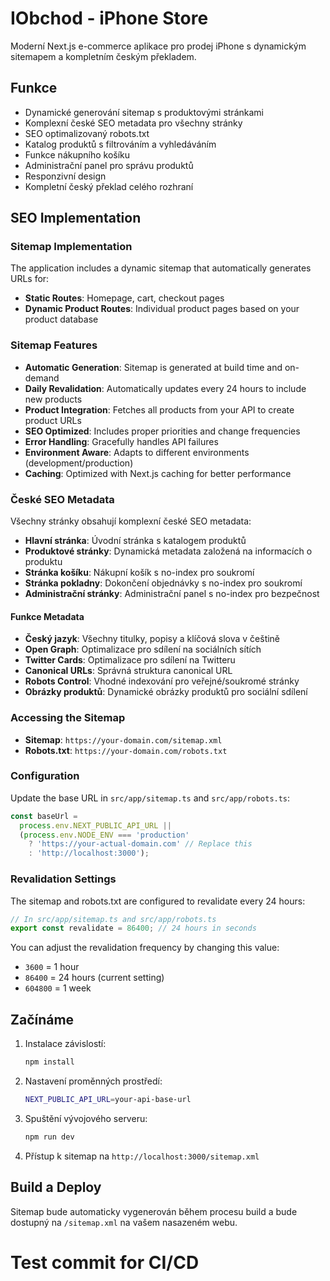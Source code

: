 # IObchod - iPhone Store

Moderní Next.js e-commerce aplikace pro prodej iPhone s dynamickým sitemapem a kompletním českým překladem.

## Funkce

- Dynamické generování sitemap s produktovými stránkami
- Komplexní české SEO metadata pro všechny stránky
- SEO optimalizovaný robots.txt
- Katalog produktů s filtrováním a vyhledáváním
- Funkce nákupního košíku
- Administrační panel pro správu produktů
- Responzivní design
- Kompletní český překlad celého rozhraní

## SEO Implementation

### Sitemap Implementation

The application includes a dynamic sitemap that automatically generates URLs for:

- **Static Routes**: Homepage, cart, checkout pages
- **Dynamic Product Routes**: Individual product pages based on your product database

### Sitemap Features

- **Automatic Generation**: Sitemap is generated at build time and on-demand
- **Daily Revalidation**: Automatically updates every 24 hours to include new products
- **Product Integration**: Fetches all products from your API to create product URLs
- **SEO Optimized**: Includes proper priorities and change frequencies
- **Error Handling**: Gracefully handles API failures
- **Environment Aware**: Adapts to different environments (development/production)
- **Caching**: Optimized with Next.js caching for better performance

### České SEO Metadata

Všechny stránky obsahují komplexní české SEO metadata:

- **Hlavní stránka**: Úvodní stránka s katalogem produktů
- **Produktové stránky**: Dynamická metadata založená na informacích o produktu
- **Stránka košíku**: Nákupní košík s no-index pro soukromí
- **Stránka pokladny**: Dokončení objednávky s no-index pro soukromí
- **Administrační stránky**: Administrační panel s no-index pro bezpečnost

#### Funkce Metadata

- **Český jazyk**: Všechny titulky, popisy a klíčová slova v češtině
- **Open Graph**: Optimalizace pro sdílení na sociálních sítích
- **Twitter Cards**: Optimalizace pro sdílení na Twitteru
- **Canonical URLs**: Správná struktura canonical URL
- **Robots Control**: Vhodné indexování pro veřejné/soukromé stránky
- **Obrázky produktů**: Dynamické obrázky produktů pro sociální sdílení

### Accessing the Sitemap

- **Sitemap**: `https://your-domain.com/sitemap.xml`
- **Robots.txt**: `https://your-domain.com/robots.txt`

### Configuration

Update the base URL in `src/app/sitemap.ts` and `src/app/robots.ts`:

```typescript
const baseUrl =
  process.env.NEXT_PUBLIC_API_URL ||
  (process.env.NODE_ENV === 'production'
    ? 'https://your-actual-domain.com' // Replace this
    : 'http://localhost:3000');
```

### Revalidation Settings

The sitemap and robots.txt are configured to revalidate every 24 hours:

```typescript
// In src/app/sitemap.ts and src/app/robots.ts
export const revalidate = 86400; // 24 hours in seconds
```

You can adjust the revalidation frequency by changing this value:

- `3600` = 1 hour
- `86400` = 24 hours (current setting)
- `604800` = 1 week

## Začínáme

1. Instalace závislostí:

   ```bash
   npm install
   ```

2. Nastavení proměnných prostředí:

   ```bash
   NEXT_PUBLIC_API_URL=your-api-base-url
   ```

3. Spuštění vývojového serveru:

   ```bash
   npm run dev
   ```

4. Přístup k sitemap na `http://localhost:3000/sitemap.xml`

## Build a Deploy

Sitemap bude automaticky vygenerován během procesu build a bude dostupný na `/sitemap.xml` na vašem nasazeném webu.

# Test commit for CI/CD
